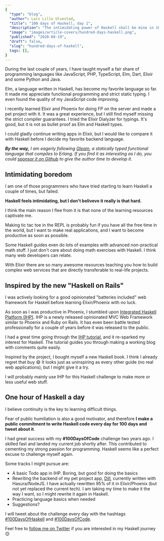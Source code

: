 ```yaml
---
{
  "type": "blog",
  "author": Lars Lillo Ulvestad,
  "title": "100 days of Haskell, day 1",
  "description": "The intimidating power of Haskell shall be mine in 100 days.",
  "image": "images/article-covers/hundred-days-haskell.png",
  "published": "2020-08-19",
  "draft": false,
  "slug": "hundred-days-of-haskell",
  tags: [],
}
---
```


During the last couple of years, I have taught myself a fair share of programming languages like JavaScript, PHP, TypeScript, Elm, Dart, Elixir and some Python and Java.

Elm, a language written in Haskell, has become my favorite language so far. It made me appreciate functional programming and strict static typing. I even found the quality of my JavaScript code improving.

I recently learned Elixir and Phoenix for doing FP on the server and made a pet project with it. It was a great experience, but I still find myself missing the strict compiler guarantees. I tried the Elixir Dialyzer for typings. It's good, but it is not as bullet proof as Elm and Haskell types.

I could gladly continue writing apps in Elixir, but I would like to compare it with Haskell before I decide my favorite backend language.

_**By the way,** I am eagerly following [Gleam](https://gleam.run/), a statically typed functional language that compiles to Erlang. If you find it as interesting as I do, you could [sponsor it on Github](https://github.com/sponsors/lpil) to give the author time to develop it._

## Intimidating boredom

I am one of those programmers who have tried starting to learn Haskell a couple of times, but failed.

**Haskell feels intimidating, but I don't beliveve it really is that hard.**

I think the main reason I flee from it is that none of the learning resources captivate me.

Making tic tac toe in the REPL is probably fun if you have all the free time in the world, but I want to make real applications, and I want to become productive as soon as possible.

Some Haskell guides even do lots of examples with advanced non-practical math stuff. I just don't care about doing math exercises with Haskell. I think many web developers can relate.

With Elixir there are so many awesome resources teaching you how to build complex web services that are directly transferable to real-life projects.

## Inspired by the new "Haskell on Rails"

I was actively looking for a good opinionated "batteries included" web framework for Haskell before learning Elixir/Phoenix with no luck.

As soon as I was productive in Phoenix, I stumbled upon [Integrated Haskell Platform (IHP)](https://ihp.digitallyinduced.com/). IHP is a newly released opinionated MVC Web Framework similar to Phoenix and Ruby on Rails. It has even been battle tested professionally for a couple of years before it was released to the public.

I had a great time going through the [IHP tutorial](https://ihp.digitallyinduced.com/Guide/index.html), and it re-sparked my interest for Haskell. The tutorial guides you through making a working blog with comments quite easily.

Inspired by the project, I bought myself a new Haskell book. I think I already regret that buy 😄 It looks just as uninspiring as every other guide (no real web applications), but I might give it a try.

I will probably mainly use IHP for this Haskell challenge to make more or less useful web stuff.

## One hour of Haskell a day

I believe continuity is the key to learning difficult things.

Fear of public humiliation is also a good motivator, and therefore **I make a public commitment to write Haskell code every day for 100 days and tweet about it**.

I had great success with my **#100DaysOfCode** challenge two years ago. I skilled fast and landed my current job shortly after. This contributed to cementing my strong passion for programming. Haskell seems like a perfect excuse to challenge myself again.

Some tracks I might pursue are:

- A basic Todo app in IHP. Boring, but good for doing the basics
- Rewriting the backend of my pet project app, [Dill](http://dill.network/), currently written with Hasura/NodeJS. I have actually rewritten 95% of it in Elixir/Phoenix (but not yet replaced the current tech). I am taking my time to make it the way I want, so I might rewrite it again in Haskell.
- Practicing language basics when needed
- Suggestions?

I will tweet about the challenge every day with the hashtags [#100DaysOfHaskell](https://twitter.com/hashtag/100daysOfHaskell?src=hashtag_click) and [#100DaysOfCode](https://twitter.com/search?q=%23100DaysOfCode&src=hashtag_click).

Feel free to [follow me on Twitter](https://twitter.com/larsparsfromage) if you are interested in my Haskell journey 😊
